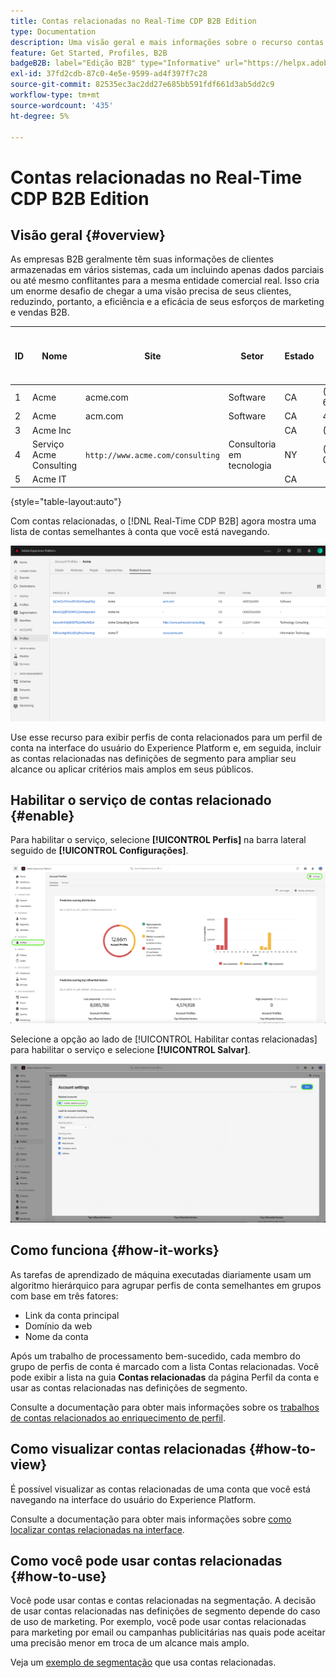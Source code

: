 ```yaml
---
title: Contas relacionadas no Real-Time CDP B2B Edition
type: Documentation
description: Uma visão geral e mais informações sobre o recurso contas relacionadas no Experience Platform Real-Time CDP B2B.
feature: Get Started, Profiles, B2B
badgeB2B: label="Edição B2B" type="Informative" url="https://helpx.adobe.com/br/legal/product-descriptions/real-time-customer-data-platform-b2b-edition-prime-and-ultimate-packages.html newtab=true"
exl-id: 37fd2cdb-87c0-4e5e-9599-ad4f397f7c28
source-git-commit: 82535ec3ac2dd27e685bb591fdf661d3ab5dd2c9
workflow-type: tm+mt
source-wordcount: '435'
ht-degree: 5%

---
```


# Contas relacionadas no Real-Time CDP B2B Edition

## Visão geral {#overview}

As empresas B2B geralmente têm suas informações de clientes armazenadas em vários sistemas, cada um incluindo apenas dados parciais ou até mesmo conflitantes para a mesma entidade comercial real. Isso cria um enorme desafio de chegar a uma visão precisa de seus clientes, reduzindo, portanto, a eficiência e a eficácia de seus esforços de marketing e vendas B2B.

| ID | Nome | Site | Setor | Estado | Telefone | Tem oportunidade aberta com valor > `$1 million` |
|---|---|---|---|---|---|---|
| 1 | Acme | acme.com | Software | CA | (408)536-6000 |   |
| 2 | Acme | acm.com | Software | CA | 4085366000 | x |
| 3 | Acme Inc |   |   | CA | (408)5366000 |   |
| 4 | Serviço Acme Consulting | `http://www.acme.com/consulting` | Consultoria em tecnologia | NY | (212)471-0904 | x |
| 5 | Acme IT |   |   | CA |   |   |

{style="table-layout:auto"}

Com contas relacionadas, o [!DNL Real-Time CDP B2B] agora mostra uma lista de contas semelhantes à conta que você está navegando.

![Tela mostrando contas relacionadas na interface do usuário do Experience Platform.](/help/rtcdp/b2b-ai-ml-services/assets/related-accounts-in-ui.png)

Use esse recurso para exibir perfis de conta relacionados para um perfil de conta na interface do usuário do Experience Platform e, em seguida, incluir as contas relacionadas nas definições de segmento para ampliar seu alcance ou aplicar critérios mais amplos em seus públicos.

## Habilitar o serviço de contas relacionado {#enable}

Para habilitar o serviço, selecione **[!UICONTROL Perfis]** na barra lateral seguido de **[!UICONTROL Configurações]**.

![IU do Experience Platform destacando perfis e configurações.](../assets/../b2b-ai-ml-services/assets/related-account-settings.png)

Selecione a opção ao lado de [!UICONTROL Habilitar contas relacionadas] para habilitar o serviço e selecione **[!UICONTROL Salvar]**.

![Tela de configurações da conta destacando a alternância e salve.](../assets/../b2b-ai-ml-services/assets/related-account-toggle.png)

## Como funciona {#how-it-works}

As tarefas de aprendizado de máquina executadas diariamente usam um algoritmo hierárquico para agrupar perfis de conta semelhantes em grupos com base em três fatores:

* Link da conta principal
* Domínio da web
* Nome da conta

Após um trabalho de processamento bem-sucedido, cada membro do grupo de perfis de conta é marcado com a lista Contas relacionadas. Você pode exibir a lista na guia **Contas relacionadas** da página Perfil da conta e usar as contas relacionadas nas definições de segmento.

Consulte a documentação para obter mais informações sobre os [trabalhos de contas relacionados ao enriquecimento de perfil](/help/dataflows/ui/b2b/monitor-profile-enrichment.md).

## Como visualizar contas relacionadas {#how-to-view}

É possível visualizar as contas relacionadas de uma conta que você está navegando na interface do usuário do Experience Platform.

Consulte a documentação para obter mais informações sobre [como localizar contas relacionadas na interface](/help/rtcdp/accounts/account-profile-ui-guide.md#related-accounts-tab).

## Como você pode usar contas relacionadas {#how-to-use}

Você pode usar contas e contas relacionadas na segmentação. A decisão de usar contas relacionadas nas definições de segmento depende do caso de uso de marketing. Por exemplo, você pode usar contas relacionadas para marketing por email ou campanhas publicitárias nas quais pode aceitar uma precisão menor em troca de um alcance mais amplo.

Veja um [exemplo de segmentação](/help/rtcdp/segmentation/b2b.md#related-accounts) que usa contas relacionadas.
